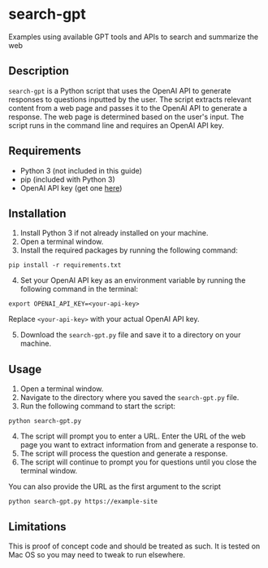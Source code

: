 # search-gpt
Examples using available GPT tools and APIs to search and summarize the web


## Description

`search-gpt` is a Python script that uses the OpenAI API to generate responses to questions inputted by the user. The script extracts relevant content from a web page and passes it to the OpenAI API to generate a response. The web page is determined based on the user's input. The script runs in the command line and requires an OpenAI API key.

## Requirements

- Python 3 (not included in this guide)
- pip (included with Python 3)
- OpenAI API key (get one [here](https://beta.openai.com/signup/))

## Installation

1. Install Python 3 if not already installed on your machine.
2. Open a terminal window.
3. Install the required packages by running the following command:

```
pip install -r requirements.txt
```

4. Set your OpenAI API key as an environment variable by running the following command in the terminal:

```
export OPENAI_API_KEY=<your-api-key>
```

   Replace `<your-api-key>` with your actual OpenAI API key.

5. Download the `search-gpt.py` file and save it to a directory on your machine.

## Usage

1. Open a terminal window.
2. Navigate to the directory where you saved the `search-gpt.py` file.
3. Run the following command to start the script:

```
python search-gpt.py
```

4. The script will prompt you to enter a URL. Enter the URL of the web page you want to extract information from and generate a response to.
5. The script will process the question and generate a response.
6. The script will continue to prompt you for questions until you close the terminal window.

You can also provide the URL as the first argument to the script

```
python search-gpt.py https://example-site
```


## Limitations
This is proof of concept code and should be treated as such.  It is tested on Mac OS so you may need to tweak to run elsewhere.
